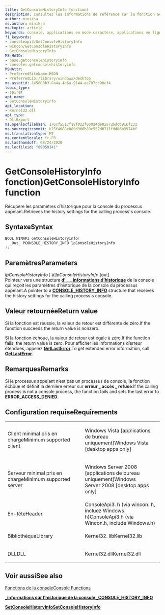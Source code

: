 ```yaml
---
title: GetConsoleHistoryInfo fonction)
description: Consultez les informations de référence sur la fonction GetConsoleHistoryInfo, qui récupère les paramètres d’historique de la console du processus appelant.
author: miniksa
ms.author: miniksa
ms.topic: article
keywords: console, applications en mode caractère, applications en ligne de commande, applications Terminal Server, API de console
f1_keywords:
- consoleapi3/GetConsoleHistoryInfo
- wincon/GetConsoleHistoryInfo
- GetConsoleHistoryInfo
MS-HAID:
- base.getconsolehistoryinfo
- consoles.getconsolehistoryinfo
MSHAttr:
- PreferredSiteName:MSDN
- PreferredLib:/library/windows/desktop
ms.assetid: 145008b3-8a4a-4e6a-9144-ee787ce90ef4
topic_type:
- apiref
api_name:
- GetConsoleHistoryInfo
api_location:
- Kernel32.dll
api_type:
- DllExport
ms.openlocfilehash: 176cf5517f18f022f00824de02872adcb916f231
ms.sourcegitcommit: b75f4688e080d300b80c552d0711fdd86b9974bf
ms.translationtype: MT
ms.contentlocale: fr-FR
ms.lasthandoff: 08/24/2020
ms.locfileid: "89059141"
---
```

# <a name="getconsolehistoryinfo-function"></a><span data-ttu-id="ed62c-104">GetConsoleHistoryInfo fonction)</span><span class="sxs-lookup"><span data-stu-id="ed62c-104">GetConsoleHistoryInfo function</span></span>


<span data-ttu-id="ed62c-105">Récupère les paramètres d’historique pour la console du processus appelant.</span><span class="sxs-lookup"><span data-stu-id="ed62c-105">Retrieves the history settings for the calling process's console.</span></span>

<a name="syntax"></a><span data-ttu-id="ed62c-106">Syntaxe</span><span class="sxs-lookup"><span data-stu-id="ed62c-106">Syntax</span></span>
------

```C
BOOL WINAPI GetConsoleHistoryInfo(
  _Out_ PCONSOLE_HISTORY_INFO lpConsoleHistoryInfo
);
```

<a name="parameters"></a><span data-ttu-id="ed62c-107">Paramètres</span><span class="sxs-lookup"><span data-stu-id="ed62c-107">Parameters</span></span>
----------

<span data-ttu-id="ed62c-108">*lpConsoleHistoryInfo* \[ à\]</span><span class="sxs-lookup"><span data-stu-id="ed62c-108">*lpConsoleHistoryInfo* \[out\]</span></span>  
<span data-ttu-id="ed62c-109">Pointeur vers une structure [**d' \_ \_ informations d’historique**](console-history-info.md) de la console qui reçoit les paramètres d’historique de la console du processus appelant.</span><span class="sxs-lookup"><span data-stu-id="ed62c-109">A pointer to a [**CONSOLE\_HISTORY\_INFO**](console-history-info.md) structure that receives the history settings for the calling process's console.</span></span>

<a name="return-value"></a><span data-ttu-id="ed62c-110">Valeur retournée</span><span class="sxs-lookup"><span data-stu-id="ed62c-110">Return value</span></span>
------------

<span data-ttu-id="ed62c-111">Si la fonction est réussie, la valeur de retour est différente de zéro.</span><span class="sxs-lookup"><span data-stu-id="ed62c-111">If the function succeeds the return value is nonzero.</span></span>

<span data-ttu-id="ed62c-112">Si la fonction échoue, la valeur de retour est égale à zéro.</span><span class="sxs-lookup"><span data-stu-id="ed62c-112">If the function fails, the return value is zero.</span></span> <span data-ttu-id="ed62c-113">Pour afficher les informations d’erreur étendues, appelez [**GetLastError**](https://msdn.microsoft.com/library/windows/desktop/ms679360).</span><span class="sxs-lookup"><span data-stu-id="ed62c-113">To get extended error information, call [**GetLastError**](https://msdn.microsoft.com/library/windows/desktop/ms679360).</span></span>

<a name="remarks"></a><span data-ttu-id="ed62c-114">Remarques</span><span class="sxs-lookup"><span data-stu-id="ed62c-114">Remarks</span></span>
-------

<span data-ttu-id="ed62c-115">Si le processus appelant n’est pas un processus de console, la fonction échoue et définit la dernière erreur sur **erreur \_ accès \_ refusé**.</span><span class="sxs-lookup"><span data-stu-id="ed62c-115">If the calling process is not a console process, the function fails and sets the last error to **ERROR\_ACCESS\_DENIED**.</span></span>

<a name="requirements"></a><span data-ttu-id="ed62c-116">Configuration requise</span><span class="sxs-lookup"><span data-stu-id="ed62c-116">Requirements</span></span>
------------

<table>
<colgroup>
<col width="50%" />
<col width="50%" />
</colgroup>
<tbody>
<tr class="odd">
<td><p><span data-ttu-id="ed62c-117">Client minimal pris en charge</span><span class="sxs-lookup"><span data-stu-id="ed62c-117">Minimum supported client</span></span></p></td>
<td><p><span data-ttu-id="ed62c-118">Windows Vista [applications de bureau uniquement]</span><span class="sxs-lookup"><span data-stu-id="ed62c-118">Windows Vista [desktop apps only]</span></span></p></td>
</tr>
<tr class="even">
<td><p><span data-ttu-id="ed62c-119">Serveur minimal pris en charge</span><span class="sxs-lookup"><span data-stu-id="ed62c-119">Minimum supported server</span></span></p></td>
<td><p><span data-ttu-id="ed62c-120">Windows Server 2008 [applications de bureau uniquement]</span><span class="sxs-lookup"><span data-stu-id="ed62c-120">Windows Server 2008 [desktop apps only]</span></span></p></td>
</tr>
<tr class="odd">
<td><p><span data-ttu-id="ed62c-121">En-tête</span><span class="sxs-lookup"><span data-stu-id="ed62c-121">Header</span></span></p></td>
<td><span data-ttu-id="ed62c-122">ConsoleApi3. h (via wincon. h, incluez Windows. h)</span><span class="sxs-lookup"><span data-stu-id="ed62c-122">ConsoleApi3.h (via Wincon.h, include Windows.h)</span></span></td>
</tr>
<tr class="even">
<td><p><span data-ttu-id="ed62c-123">Bibliothèque</span><span class="sxs-lookup"><span data-stu-id="ed62c-123">Library</span></span></p></td>
<td><span data-ttu-id="ed62c-124">Kernel32. lib</span><span class="sxs-lookup"><span data-stu-id="ed62c-124">Kernel32.lib</span></span></td>
</tr>
<tr class="odd">
<td><p><span data-ttu-id="ed62c-125">DLL</span><span class="sxs-lookup"><span data-stu-id="ed62c-125">DLL</span></span></p></td>
<td><span data-ttu-id="ed62c-126">Kernel32.dll</span><span class="sxs-lookup"><span data-stu-id="ed62c-126">Kernel32.dll</span></span></td>
</tr>
<tr class="even">
</tr>
<tr class="odd">
</tr>
<tr class="even">
</tr>
</tbody>
</table>

## <a name="span-idsee_alsospansee-also"></a><span data-ttu-id="ed62c-127"><span id="see_also"></span>Voir aussi</span><span class="sxs-lookup"><span data-stu-id="ed62c-127"><span id="see_also"></span>See also</span></span>


[<span data-ttu-id="ed62c-128">Fonctions de la console</span><span class="sxs-lookup"><span data-stu-id="ed62c-128">Console Functions</span></span>](console-functions.md)

[<span data-ttu-id="ed62c-129">**\_informations sur l’historique de la console \_**</span><span class="sxs-lookup"><span data-stu-id="ed62c-129">**CONSOLE\_HISTORY\_INFO**</span></span>](console-history-info.md)

[<span data-ttu-id="ed62c-130">**SetConsoleHistoryInfo**</span><span class="sxs-lookup"><span data-stu-id="ed62c-130">**SetConsoleHistoryInfo**</span></span>](setconsolehistoryinfo.md)

 

 




